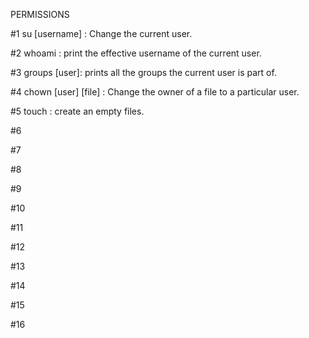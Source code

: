 PERMISSIONS

#1 su [username] : Change the current user.

#2 whoami : print the effective username of the current user.

#3 groups [user]: prints all the groups the current user is part of.

#4 chown [user] [file] : Change the owner of a file to a particular user. 

#5 touch : create an empty files.

#6

#7

#8

#9

#10

#11

#12

#13

#14

#15

#16
